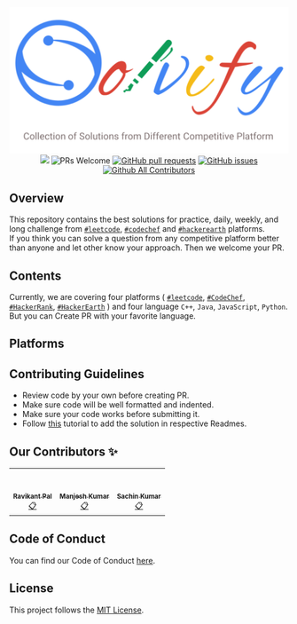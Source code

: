 <p align="center">
<img src="img/solvify.png" /><br>
<a href="https://github.com/Solvify/Solvify/blob/master/LICENSE" target="_blank"><img src="https://img.shields.io/github/license/Solvify/Solvify?style=for-the-badge" /></a> <img src="https://img.shields.io/badge/PRs-welcome-brightgreen.svg?style=for-the-badge" alt="PRs Welcome" /> <a href="https://github.com/Solvify/Solvify/pulls" target="_blank"><img alt="GitHub pull requests" src="https://img.shields.io/github/issues-pr/solvify/solvify?style=for-the-badge" /></a> <a href="https://github.com/Solvify/Solvify/issues" target="_blank"><img alt="GitHub issues" src="https://img.shields.io/github/issues/Solvify/Solvify?style=for-the-badge" /></a> <a href="https://github.com/Solvify/Solvify/blob/master/README.md#contributors-" target="_blank"><img alt="Github All Contributors" src="https://img.shields.io/github/all-contributors/solvify/solvify?style=for-the-badge" /></a>
</p>

## Overview

This repository contains the best solutions for practice, daily, weekly, and long challenge from [`#leetcode`](https://github.com/Solvify/Solvify/tree/master/leetcode), [`#codechef`](https://github.com/Solvify/Solvify/tree/master/codechef) and [`#hackerearth`](https://github.com/Solvify/Solvify/tree/master/hackerearth) platforms.
<br>
If you think you can solve a question from any competitive platform better than anyone and let other know your approach.
Then we welcome your PR.

## Contents

Currently, we are covering four platforms ( [`#leetcode`](https://leetcode.com/), [`#CodeChef`](https://www.codechef.com/), [`#HackerRank`](https://www.hackerrank.com/), [`#HackerEarth`](https://www.hackerearth.com/) ) and four language `C++`, `Java`, `JavaScript`, `Python`.
<br>
But you can Create PR with your favorite language.

## Platforms

## Contributing Guidelines

- Review code by your own before creating PR.
- Make sure code will be well formatted and indented.
- Make sure your code works before submitting it.
- Follow [this](/CONTRIBUTING.md) tutorial to add the solution in respective Readmes.

## Our Contributors ✨

<table>
      <tr>
        <td align="center" >
            <a href="https://pol-alok.github.io/portfolio/">
                <img src="https://avatars1.githubusercontent.com/u/53791094?v=4?s=100" width="100px;" alt="" style="border-radius: 50%;" />
                <br />
                <br />
                <sub><b>Ravikant Pal</b></sub>
            </a>
            <br />
            <a href="https://github.com/Solvify/Solvify/commits?author=pol-alok" title="Activity">📋</a>
        </td>
        <td align="center" >
            <a href="#">
                <img src="https://avatars1.githubusercontent.com/u/42302544?v=4?s=100" width="100px;" alt="" style="border-radius: 50%;" />
                <br />
                <br />
                <sub><b>Manjesh Kumar</b></sub>
            </a>
            <br />
            <a href="https://github.com/Solvify/Solvify/commits?author=manjesh317" title="Activity">📋</a>
        </td>
        <td align="center" >
            <a href="#">
                <img src="https://avatars1.githubusercontent.com/u/36040912?v=4?s=100" width="100px;" alt="" style="border-radius: 50%;" />
                <br />
                <br />
                <sub><b>Sachin Kumar</b></sub>
            </a>
            <br />
            <a href="https://github.com/Solvify/Solvify/commits?author=sachin200697" title="Activity">📋</a>
        </td>
        <!-- <td align="center" >
            <a href="https://tesseractcoding.github.io/">
                <img src="https://avatars1.githubusercontent.com/u/53791094?v=4?s=100" width="100px;" alt="" style="border-radius: 50%;" />
                <br />
                <br />
                <sub><b>Sikandar Kumar</b></sub>
            </a>
            <br />
            <a href="https://github.com/Solvify/Solvify/commits?author=born-2learn" title="Activity">📋</a>
        </td> -->
      </tr>
</table>

## Code of Conduct

You can find our Code of Conduct [here](/CODE_OF_CONDUCT.md).

## License

This project follows the [MIT License](/LICENSE.md).
